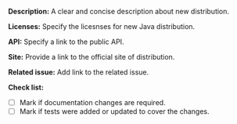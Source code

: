 **Description:**
A clear and concise description about new distribution.

**Licenses:**
Specify the licesnses for new Java distribution.

**API:**
Specify a link to the public API.

**Site:**
Provide a link to the official site of distribution.

**Related issue:**
Add link to the related issue.

**Check list:**
- [ ] Mark if documentation changes are required.
- [ ] Mark if tests were added or updated to cover the changes.
